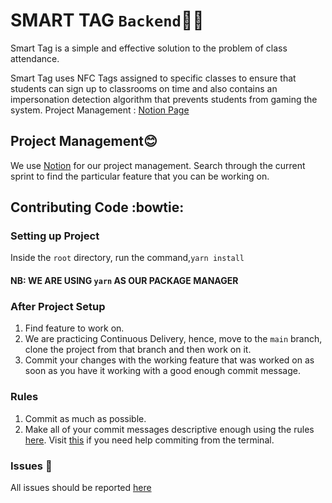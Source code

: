 # SMART TAG `Backend`😶‍🌫️

Smart Tag is a simple and effective solution to the problem of class attendance.

Smart Tag uses NFC Tags assigned to specific classes to ensure that students can sign up to classrooms on time and also contains an impersonation detection algorithm that prevents students from gaming the system.
Project Management : [Notion Page](https://www.notion.so/Teamspace-Home-fba74a5d54be44d49325709de4ed9b68)

## Project Management:blush:

We use [Notion](https://www.notion.so/Teamspace-Home-fba74a5d54be44d49325709de4ed9b68) for our project management. Search through the current sprint to find the particular feature that you can be working on.

## Contributing Code :bowtie:

### Setting up Project

Inside the `root` directory, run the command,`yarn install`

#### NB: WE ARE USING `yarn` AS OUR PACKAGE MANAGER

### After Project Setup

1. Find feature to work on.
2. We are practicing Continuous Delivery, hence, move to the `main` branch, clone the project from that branch and then work on it.
3. Commit your changes with the working feature that was worked on as soon as you have it working with a good enough commit message.

### Rules

1. Commit as much as possible.
2. Make all of your commit messages descriptive enough using the rules [here](https://commit.style/). Visit [this](https://ohshitgit.com/) if you need help commiting from the terminal.

### Issues 🥵

All issues should be reported [here](https://www.notion.so/458d2b299eb2414c86b70ac77fa4fb2c?v=cf990cad1e2241c2ac7be53e2aa43834)
